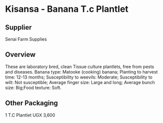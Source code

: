 # Kisansa - Banana T.c Plantlet

## Supplier
Senai Farm Supplies

## Overview
These are laboratory bred, clean Tissue culture plantlets, free from pests and diseases. Banana type: Matooke (cooking) banana; Planting to harvest time: 12-13 months; Susceptibility to weevils: Moderate; Susceptibility to wilt: Not susceptible; Average finger size: Large and long; Average bunch size: Big;Food texture: Soft.

## Other Packaging
1 T.C Plantlet UGX 3,600

